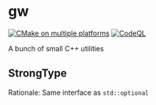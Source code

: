 # gw

[![CMake on multiple platforms](https://github.com/globberwops/gw/actions/workflows/cmake-multi-platform.yml/badge.svg)](https://github.com/globberwops/gw/actions/workflows/cmake-multi-platform.yml)
[![CodeQL](https://github.com/globberwops/gw/actions/workflows/codeql.yml/badge.svg)](https://github.com/globberwops/gw/actions/workflows/codeql.yml)

A bunch of small C++ utilities

## StrongType

Rationale: Same interface as `std::optional`
